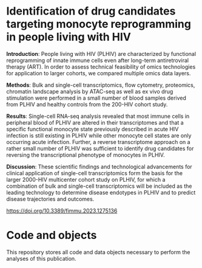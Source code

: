 # Identification of drug candidates targeting monocyte reprogramming in people living with HIV

**Introduction**: People living with HIV (PLHIV) are characterized by functional reprogramming of innate immune cells even after long-term antiretroviral therapy (ART). In order to assess technical feasibility of omics technologies for application to larger cohorts, we compared multiple omics data layers.

**Methods**: Bulk and single-cell transcriptomics, flow cytometry, proteomics, chromatin landscape analysis by ATAC-seq as well as ex vivo drug stimulation were performed in a small number of blood samples derived from PLHIV and healthy controls from the 200-HIV cohort study.

**Results**: Single-cell RNA-seq analysis revealed that most immune cells in peripheral blood of PLHIV are altered in their transcriptomes and that a specific functional monocyte state previously described in acute HIV infection is still existing in PLHIV while other monocyte cell states are only occurring acute infection. Further, a reverse transcriptome approach on a rather small number of PLHIV was sufficient to identify drug candidates for reversing the transcriptional phenotype of monocytes in PLHIV.

**Discussion**: These scientific findings and technological advancements for clinical application of single-cell transcriptomics form the basis for the larger 2000-HIV multicenter cohort study on PLHIV, for which a combination of bulk and single-cell transcriptomics will be included as the leading technology to determine disease endotypes in PLHIV and to predict disease trajectories and outcomes.

https://doi.org/10.3389/fimmu.2023.1275136

# Code and objects

This repository stores all code and data objects necessary to perform the analyses of this publication.
